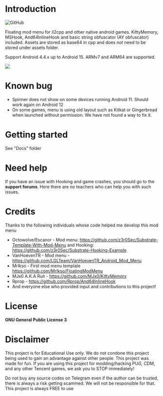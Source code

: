 # Introduction
![GitHub](https://img.shields.io/github/license/Parsa307/Android-Mod-Menu?style=flat-square)

Floating mod menu for il2cpp and other native android games. KittyMemory, MSHook, And64InlineHook and basic string obfuscator (AY obfuscator) included. Assets are stored as base64 in cpp and does not need to be stored under assets folder.

Support Android 4.4.x up to Android 15. ARMv7 and ARM64 are supported.

![](Intro.gif)

# Known bug
- Spinner does not show on some devices running Android 11. Should work again on Android 12
- On some games, menu is using old layout such as Kitkat or Gingerbread when launched without permission. We have not found a way to fix it.

# Getting started
 
See "Docs" folder

# Need help

If you have an issue with Hooking and game crashes, you should go to the **support forums**. Here there are no teachers who can help you with such issues.

# Credits
Thanks to the following individuals whose code helped me develop this mod menu

* Octowolve/Escanor - Mod menu: https://github.com/z3r0Sec/Substrate-Template-With-Mod-Menu and Hooking: https://github.com/z3r0Sec/Substrate-Hooking-Example
* VanHoevenTR - Mod menu - https://github.com/LGLTeam/VanHoevenTR_Android_Mod_Menu
* MrIkso - First mod menu template https://github.com/MrIkso/FloatingModMenu
* MJx0 A.K.A Ruit - https://github.com/MJx0/KittyMemory
* Rprop - https://github.com/Rprop/And64InlineHook
* And everyone else who provided input and contributions to this project!

# License
**GNU General Public License 3**

# Disclaimer
This project is for Educational Use only. We do not condone this project being used to gain an advantage against other people. This project was made for fun. If you are using this project for modding/hacking PU*G, C*DM, and any other Tencent games, we ask you to STOP immediately!

Do not buy any source codes on Telegram even if the author can be trusted, there is always a risk getting scammed. We will not be responsible for that. This project is always FREE to use
